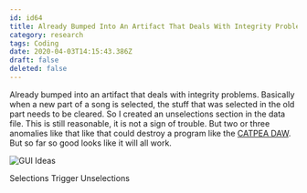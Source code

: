 ```yaml
---
id: id64
title: Already Bumped Into An Artifact That Deals With Integrity Problems Basically When A New Part Of A Song Is Selected The Stuff T...
category: research
tags: Coding
date: 2020-04-03T14:15:43.386Z
draft: false
deleted: false
---
```


Already bumped into an artifact that deals with integrity problems. Basically when a new part of a song is selected, the stuff that was selected in the old part needs to be cleared. So I created an unselections section in the data file. This is still reasonable, it is not a sign of trouble. But two or three anomalies like that like that could destroy a program like the [CATPEA DAW][1]. But so far so good looks like it will all work.

![GUI Ideas](research/unselections.png)

Selections Trigger Unselections

[1]: /daw
